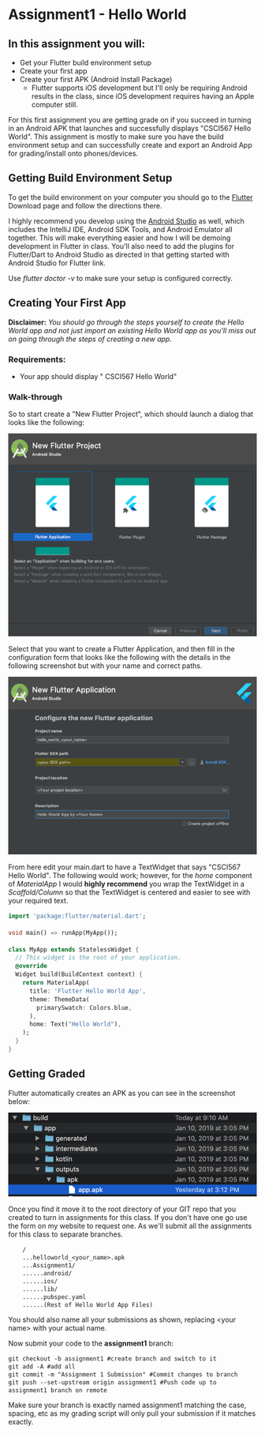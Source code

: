 # Assignment1 - Hello World

## In this assignment you will:

* Get your Flutter build environment setup
* Create your first app
* Create your first APK (Android Install Package)
  * Flutter supports iOS development but I'll only be requiring Android results in the class, since iOS development requires having an Apple computer still.


For this first assignment you are getting grade on if you succeed in turning in an Android APK that launches and successfully displays "CSCI567 Hello World". This assignment is mostly to make sure you have the build environment setup and can successfully create and export an Android App for grading/install onto phones/devices.

## Getting Build Environment Setup

To get the build environment on your computer you should go to the [Flutter](https://flutter.io/docs/get-started/install) Download page and follow the directions there.

I highly recommend you develop using the [Android Studio](https://flutter.io/docs/get-started/editor) as well, which includes the IntelliJ IDE, Android SDK Tools, and Android Emulator all together. This will make everything easier and how I will be demoing development in Flutter in class. You'll also need to add the plugins for Flutter/Dart to Android Studio as directed in that getting started with Android Studio for Flutter link.

Use *flutter doctor -v* to make sure your setup is configured correctly.

## Creating Your First App

**Disclaimer:** *You should go through the steps yourself to create the Hello World app and not just import an existing Hello World app as you'll miss out on going through the steps of creating a new app.*

### Requirements:

* Your app should display " CSCI567 Hello World"

### Walk-through

So to start create a "New Flutter Project", which should launch a dialog that looks like the following:

![flutter project app](https://github.com/CSUChico-CSCI567/CSCI567-Course-Materials/raw/master/Assignments/Images/new_flutter_project.png)

Select that you want to create a Flutter Application, and then fill in the configuration form that looks like the following with the details in the following screenshot but with your name and correct paths.

![flutter config](https://github.com/CSUChico-CSCI567/CSCI567-Course-Materials/raw/master/Assignments/Images/new_flutter_config.png)

From here edit your main.dart to have a TextWidget that says "CSCI567 Hello World". The following would work; however, for the *home* component of *MaterialApp* I would **highly recommend** you wrap the TextWidget in a *Scaffold/Column* so that the TextWidget is centered and easier to see with your required text.

```Dart
import 'package:flutter/material.dart';

void main() => runApp(MyApp());

class MyApp extends StatelessWidget {
  // This widget is the root of your application.
  @override
  Widget build(BuildContext context) {
    return MaterialApp(
      title: 'Flutter Hello World App',
      theme: ThemeData(
        primarySwatch: Colors.blue,
      ),
      home: Text("Hello World"),
    );
  }
}

```
## Getting Graded

Flutter automatically creates an APK as you can see in the screenshot below:

![apk location](https://github.com/CSUChico-CSCI567/CSCI567-Course-Materials/raw/master/Assignments/Images/apk_flutter_location.png "APK location in Flutter")

Once you find it move it to the root directory of your GIT repo that you created to turn in assignments for this class. If you don't have one go use the form on my website to request one. As we'll submit all the assignments for this class to separate branches.

```
    /
    ...helloworld_<your_name>.apk
    ...Assignment1/
    ......android/
    ......ios/
    ......lib/
    ......pubspec.yaml
    ......(Rest of Hello World App Files)
```

You should also name all your submissions as shown, replacing \<your name\> with your actual name.

Now submit your code to the **assignment1** branch:

```
git checkout -b assignment1 #create branch and switch to it
git add -A #add all
git commit -m "Assignment 1 Submission" #Commit changes to branch
git push --set-upstream origin assignment1 #Push code up to assignment1 branch on remote
```

Make sure your branch is exactly named assignment1 matching the case, spacing, etc as my grading script will only pull your submission if it matches exactly.
